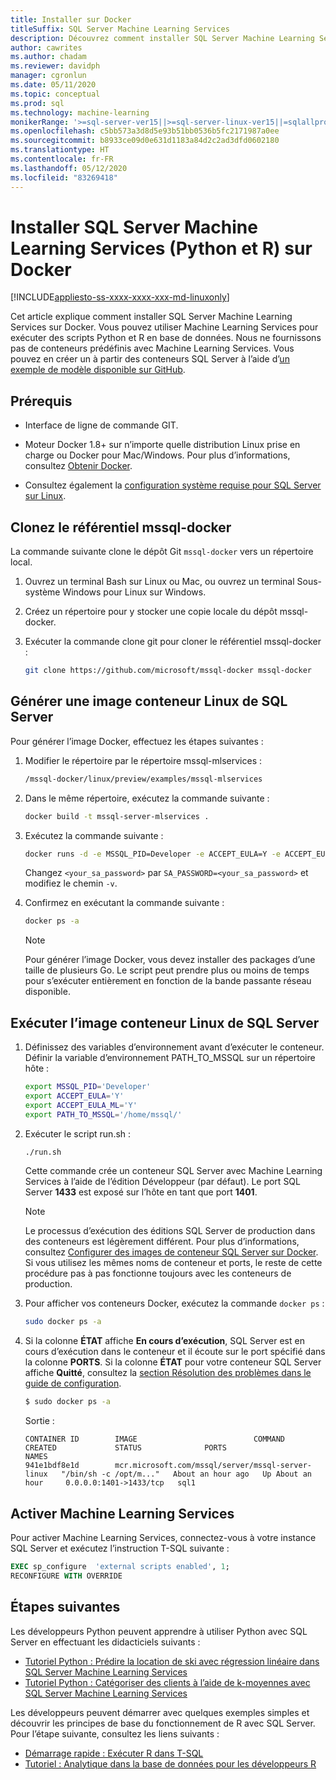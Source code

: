 ```yaml
---
title: Installer sur Docker
titleSuffix: SQL Server Machine Learning Services
description: Découvrez comment installer SQL Server Machine Learning Services (Python et R) sur Docker.
author: cawrites
ms.author: chadam
ms.reviewer: davidph
manager: cgronlun
ms.date: 05/11/2020
ms.topic: conceptual
ms.prod: sql
ms.technology: machine-learning
monikerRange: '>=sql-server-ver15||>=sql-server-linux-ver15||=sqlallproducts-allversions'
ms.openlocfilehash: c5bb573a3d8d5e93b51bb0536b5fc2171987a0ee
ms.sourcegitcommit: b8933ce09d0e631d1183a84d2c2ad3dfd0602180
ms.translationtype: HT
ms.contentlocale: fr-FR
ms.lasthandoff: 05/12/2020
ms.locfileid: "83269418"
---
```

# <a name="install-sql-server-machine-learning-services-python-and-r-on-docker"></a>Installer SQL Server Machine Learning Services (Python et R) sur Docker

[!INCLUDE[appliesto-ss-xxxx-xxxx-xxx-md-linuxonly](../includes/appliesto-ss-xxxx-xxxx-xxx-md-linuxonly.md)]

Cet article explique comment installer SQL Server Machine Learning Services sur Docker. Vous pouvez utiliser Machine Learning Services pour exécuter des scripts Python et R en base de données. Nous ne fournissons pas de conteneurs prédéfinis avec Machine Learning Services. Vous pouvez en créer un à partir des conteneurs SQL Server à l’aide d’[un exemple de modèle disponible sur GitHub](https://github.com/Microsoft/mssql-docker/tree/master/linux/preview/examples/mssql-mlservices).

## <a name="prerequisites"></a>Prérequis

- Interface de ligne de commande GIT.

- Moteur Docker 1.8+ sur n’importe quelle distribution Linux prise en charge ou Docker pour Mac/Windows. Pour plus d’informations, consultez [Obtenir Docker](https://docs.docker.com/get-docker/).

- Consultez également la [configuration système requise pour SQL Server sur Linux](sql-server-linux-setup.md#system).

## <a name="clone-the-mssql-docker-repository"></a>Clonez le référentiel mssql-docker

La commande suivante clone le dépôt Git `mssql-docker` vers un répertoire local.

1. Ouvrez un terminal Bash sur Linux ou Mac, ou ouvrez un terminal Sous-système Windows pour Linux sur Windows.

2. Créez un répertoire pour y stocker une copie locale du dépôt mssql-docker.

3. Exécuter la commande clone git pour cloner le référentiel mssql-docker :

    ```bash
    git clone https://github.com/microsoft/mssql-docker mssql-docker
    ```

## <a name="build-a-sql-server-linux-container-image"></a>Générer une image conteneur Linux de SQL Server

Pour générer l’image Docker, effectuez les étapes suivantes :

1. Modifier le répertoire par le répertoire mssql-mlservices :
    
    ```bash
    /mssql-docker/linux/preview/examples/mssql-mlservices
    ```

2. Dans le même répertoire, exécutez la commande suivante :

    ```bash
    docker build -t mssql-server-mlservices .
    ```

3. Exécutez la commande suivante :

    ```bash
    docker runs -d -e MSSQL_PID=Developer -e ACCEPT_EULA=Y -e ACCEPT_EULA_ML=Y -e SA_PASSWORD=<your_sa_password> -v OS>:/var/opt/mssql -p 1433:1433 mssql-server-mlservices
    ```

    Changez `<your_sa_password>` par `SA_PASSWORD=<your_sa_password>` et modifiez le chemin `-v`. 

4. Confirmez en exécutant la commande suivante :

    ```bash
    docker ps -a
    ```

   > [!NOTE]
   > Pour générer l’image Docker, vous devez installer des packages d’une taille de plusieurs Go. Le script peut prendre plus ou moins de temps pour s’exécuter entièrement en fonction de la bande passante réseau disponible.

## <a name="run-the-sql-server-linux-container-image"></a>Exécuter l’image conteneur Linux de SQL Server

1. Définissez des variables d’environnement avant d’exécuter le conteneur. Définir la variable d’environnement PATH_TO_MSSQL sur un répertoire hôte :

   ```bash
   export MSSQL_PID='Developer'
   export ACCEPT_EULA='Y'
   export ACCEPT_EULA_ML='Y'
   export PATH_TO_MSSQL='/home/mssql/'
   ```

2. Exécuter le script run.sh :

   ```bash
   ./run.sh
   ```

   Cette commande crée un conteneur SQL Server avec Machine Learning Services à l’aide de l’édition Développeur (par défaut). Le port SQL Server **1433** est exposé sur l’hôte en tant que port **1401**.

   > [!NOTE]
   > Le processus d’exécution des éditions SQL Server de production dans des conteneurs est légèrement différent. Pour plus d’informations, consultez [Configurer des images de conteneur SQL Server sur Docker](sql-server-linux-configure-docker.md). Si vous utilisez les mêmes noms de conteneur et ports, le reste de cette procédure pas à pas fonctionne toujours avec les conteneurs de production.

3. Pour afficher vos conteneurs Docker, exécutez la commande `docker ps` :

   ```bash
   sudo docker ps -a
   ```

4. Si la colonne **ÉTAT** affiche **En cours d’exécution**, SQL Server est en cours d’exécution dans le conteneur et il écoute sur le port spécifié dans la colonne **PORTS**. Si la colonne **ÉTAT** pour votre conteneur SQL Server affiche **Quitté**, consultez la [section Résolution des problèmes dans le guide de configuration](sql-server-linux-configure-docker.md#troubleshooting).

   ```bash
   $ sudo docker ps -a
   ```

    Sortie :

    ```
    CONTAINER ID        IMAGE                          COMMAND                  CREATED             STATUS              PORTS                    NAMES
    941e1bdf8e1d        mcr.microsoft.com/mssql/server/mssql-server-linux   "/bin/sh -c /opt/m..."   About an hour ago   Up About an hour     0.0.0.0:1401->1433/tcp   sql1
    ```

## <a name="enable-machine-learning-services"></a>Activer Machine Learning Services

Pour activer Machine Learning Services, connectez-vous à votre instance SQL Server et exécutez l’instruction T-SQL suivante :

```sql
EXEC sp_configure  'external scripts enabled', 1;
RECONFIGURE WITH OVERRIDE
```

## <a name="next-steps"></a>Étapes suivantes

Les développeurs Python peuvent apprendre à utiliser Python avec SQL Server en effectuant les didacticiels suivants :

+ [Tutoriel Python : Prédire la location de ski avec régression linéaire dans SQL Server Machine Learning Services](../machine-learning/tutorials/python-ski-rental-linear-regression-deploy-model.md)
+ [Tutoriel Python : Catégoriser des clients à l’aide de k-moyennes avec SQL Server Machine Learning Services](../machine-learning/tutorials/python-clustering-model.md)

Les développeurs peuvent démarrer avec quelques exemples simples et découvrir les principes de base du fonctionnement de R avec SQL Server. Pour l’étape suivante, consultez les liens suivants :

+ [Démarrage rapide : Exécuter R dans T-SQL](../machine-learning/tutorials/quickstart-r-create-script.md)
+ [Tutoriel : Analytique dans la base de données pour les développeurs R](../machine-learning/tutorials/sqldev-in-database-r-for-sql-developers.md)
